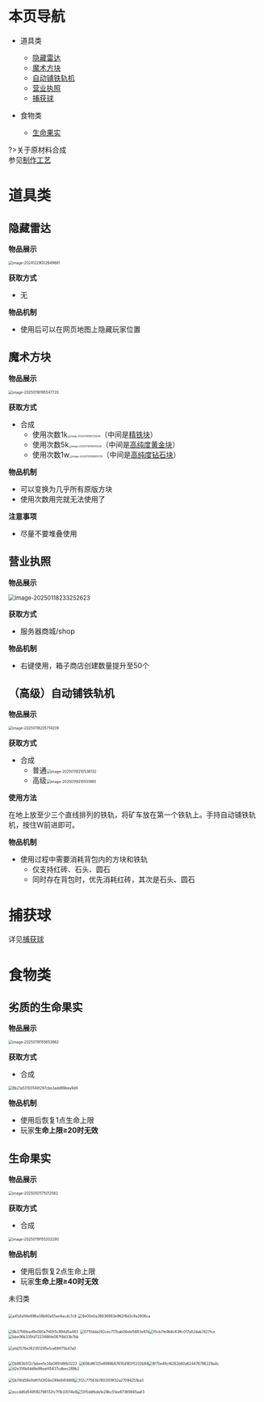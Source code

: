 # 本页导航

- 道具类
  - [隐藏雷达](#隐藏雷达)
  - [魔术方块](#魔术方块)
  - [自动铺铁轨机](#（高级）自动铺铁轨机)
  - [营业执照](#营业执照)
  - [捕获球](#捕获球)
  
- 食物类
  - [生命果实](#生命果实)

?>关于原材料合成<br>参见[制作工艺](/WM/docs/制造工艺.md)

# 道具类

## 隐藏雷达

**物品展示**

<img src="https://img-cdn.yvmou.cn/pigo/202412290026747.png" alt="image-20241229002649681" style="zoom:50%;" /> 

**获取方式**

- 无

**物品机制**

- 使用后可以在网页地图上隐藏玩家位置

## 魔术方块

**物品展示**

<img src="https://img-cdn.yvmou.cn/pigo/202501181955822.png" alt="image-20250118195547720" style="zoom:50%;" /> 

**获取方式**

- 合成
  - 使用次数1k<img src="https://img-cdn.yvmou.cn/pigo/202501181957285.png" alt="image-20250118195729246" style="zoom:33%;" />（中间是[精铁块](/WM/docs/制造工艺)）
  - 使用次数5k<img src="https://img-cdn.yvmou.cn/pigo/202501181959011.png" alt="image-20250118195816228" style="zoom: 33%;" />（中间是[高纯度黄金块](/WM/docs/制造工艺)）
  - 使用次数1w<img src="https://img-cdn.yvmou.cn/pigo/202501181958825.png" alt="image-20250118195800738" style="zoom: 33%;" />（中间是[高纯度钻石块](/WM/docs/制造工艺)）

**物品机制**

- 可以变换为几乎所有原版方块
- 使用次数用完就无法使用了

**注意事项**

- 尽量不要堆叠使用

## 营业执照

**物品展示**

 <img src="https://img-cdn.yvmou.cn/pigo/202501182338881.png" alt="image-20250118233252623" style="zoom: 80%;" />

**获取方式**

- 服务器商城/shop

**物品机制**

- 右键使用，箱子商店创建数量提升至50个

## （高级）自动铺铁轨机

**物品展示**

<img src="https://img-cdn.yvmou.cn/pigo/202501182057266.png" alt="image-20250118205714209" style="zoom:50%;" /> 

**获取方式**

- 合成
  - 普通<img src="https://img-cdn.yvmou.cn/pigo/202501182105169.png" alt="image-20250118210536132" style="zoom:50%;" />
  - 高级<img src="https://img-cdn.yvmou.cn/pigo/202501182105899.png" alt="image-20250118210551865" style="zoom:50%;" />


**使用方法**

在地上放至少三个直线排列的铁轨，将矿车放在第一个铁轨上。手持自动铺铁轨机，按住W前进即可。

**物品机制**

- 使用过程中需要消耗背包内的方块和铁轨
  - 仅支持红砖、石头、圆石
  - 同时存在背包时，优先消耗红砖，其次是石头、圆石

# 捕获球

详见[捕获球](/教程/有趣的百科/有趣的玩法#捕获球)

# 食物类

## 劣质的生命果实

**物品展示**

<img src="https://img-cdn.yvmou.cn/pigo/202501181557958.png" alt="image-20250118155653862" style="zoom:50%;" /> 

**获取方式**

- 合成

 <img src="https://img-cdn.yvmou.cn/pigo/202501210047977.png" alt="8b21a53100140f297cbe3add99bea9d9" style="zoom:50%;" />

**物品机制**

- 使用后恢复1点生命上限
- 玩家**生命上限≥20时无效**

## 生命果实

**物品展示**

<img src="https://img-cdn.yvmou.cn/pigo/202501011750668.png" alt="image-20250101175012582" style="zoom:50%;" /> 

**获取方式**

- 合成

 <img src="https://img-cdn.yvmou.cn/pigo/202501191552499.png" alt="image-20250119155202290" style="zoom:50%;" />

**物品机制**

- 使用后恢复2点生命上限
- 玩家**生命上限≥40时无效**

未归类

<img src="https://img-cdn.yvmou.cn/pigo/202501221632966.png" alt="a41a1a1f4e696a38b90a55ae4acdc7c9" style="zoom:50%;" /> 

<img src="https://img-cdn.yvmou.cn/pigo/202501221632868.png" alt="6e00e0a36836963e962f6d3c9a2606ca" style="zoom:50%;" /> 

<img src="https://img-cdn.yvmou.cn/pigo/202501221633182.png" alt="9b2756fead9e090a7f40f5c994d5a483" style="zoom:50%;" /> <img src="https://img-cdn.yvmou.cn/pigo/202501221633108.png" alt="0710dda292cec717bab06ebf5693e97e" style="zoom:50%;" /><img src="https://img-cdn.yvmou.cn/pigo/202501221633551.png" alt="f5cb7fe9b8c63ffc017a52dab7427fce" style="zoom:50%;" /><img src="https://img-cdn.yvmou.cn/pigo/202501221634272.png" alt="bbe06b335fd7223486fe087f8d33b7bb" style="zoom:50%;" />

<img src="https://img-cdn.yvmou.cn/pigo/202501221634589.png" alt="afd2576e262351295e1ce68ff75b47a0" style="zoom:50%;" /> 

<img src="https://img-cdn.yvmou.cn/pigo/202501221634402.png" alt="0b863b512c1abee1e34e085fd8fb0223" style="zoom:50%;" /> <img src="https://img-cdn.yvmou.cn/pigo/202501221634571.png" alt="606df6125e8968b67610d182f5232b88" style="zoom:50%;" /><img src="https://img-cdn.yvmou.cn/pigo/202501221634166.png" alt="8f75e49cf4282b60a624476786229a4c" style="zoom:50%;" /><img src="https://img-cdn.yvmou.cn/pigo/202501221635218.png" alt="d2e314b4dd9a98eaf45437cdbec289b2" style="zoom:50%;" />

<img src="https://img-cdn.yvmou.cn/pigo/202501221635530.png" alt="0b74fd59e1fdff7d3f04e299e94146f8" style="zoom:50%;" /><img src="https://img-cdn.yvmou.cn/pigo/202501221635313.png" alt="312c77563b7803f09f32a27094251ba3" style="zoom:50%;" />

<img src="https://img-cdn.yvmou.cn/pigo/202501221635768.png" alt="eccdd6d549592798132fc7f1b33014e8" style="zoom:50%;" /><img src="https://img-cdn.yvmou.cn/pigo/202501221635101.png" alt="13f5ddfbde1e29bc51ee87365645aaf3" style="zoom:50%;" />